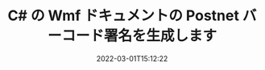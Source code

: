 ---
############################# Static ############################
layout: "auto-gen-signature"
date: 2022-03-01T15:12:22
draft: false
operation: Sign
signaturetype: Barcode
codetype: Postnet
fileformat: Wmf
productName: .NET
lang: ja
productCode: net
otherformats: pdf doc docx docm dot dotm dotx odt ott rtf xls xlsx xlsm xlsb csv ods ots xltx xltm ppt pptx pps ppsx odp otp potx potm pptm ppsm png jpg bmp gif tiff svg webp wmf
breadcrumb: Put  Barcode signature on Wmf for C#

############################# Head ############################
head_title: "C# で Postnet バーコードを使用して Wmf 文書に eSign"
head_description: "Postnet バーコード署名を作成し、数行のコードを使用して .NET で Wmf ドキュメントに配置します。 GroupDocs Document Signature API を使用して、さまざまなファイル形式に署名します。"

############################# Header ############################
title: "C# の Wmf ドキュメントの Postnet バーコード署名を生成します"
description: "Wmf ビジネス文書に Postnet バーコードで電子署名します。署名オプションを設定するための数行のコードで、バーコード署名をすばやく簡単に生成します。"
bg_image: "https://cms.admin.containerize.com/templates/aspose/App_Themes/V3/images/bg/header1.png"
bg_overlay: false
button:
    enable: true

############################# SubMenu ############################
submenu:
    enable: true

    left:
        img_alt: "GroupDocs.Signature for .NET"
        image: "https://cms.admin.containerize.com/templates/groupdocs/images/product-logos/90x90-noborder/groupdocs-signature-net.png"
        product: "GroupDocs.Signature"
        platform: ".NET"



############################# About ############################
about:
    enable: true
    title: "GroupDocs.Signature for .NET API について"
    content: |
        [GroupDocs.Signature for .NET](https://products.groupdocs.com/signature/net/) は、UPCA、UPCE、EAN13、EAN14、Code39、Code39Extended、Code128、Codabar、Postnet、ISBN、ITF14 などの多くのバーコード タイプを使用したデジタル ドキュメントの電子署名用の一般的な API です。および他の多く。お客様は、必要なテキストだけを提供するバーコードを簡単に作成し、PDF、MS Word ドキュメント、MS Excel ワークブック、MS PowerPoint プレゼンテーション、Adobe Photoshop ファイル、およびさまざまな画像形式に配置できます。ドキュメントに配置されたバーコードは、更新、検索、検証、削除、またはプレビューできます。さらに、バーコードのカスタマイズがサポートされています。
    

############################# Steps ############################
steps:
    enable: true
    title_left: "C# で Barcode を使用して Wmf に署名する手順"
    content_left: |
        [GroupDocs.Signature for .NET](https://products.groupdocs.com/signature/net/) は、Wmf ドキュメントに Barcode 署名ですばやく簡単に署名する機能を提供します。
        
        * パスまたはメモリ ストリームとして署名することになっている Wmf ファイルを提供する署名クラスのインスタンスを作成します
        * SignOptions クラスをインスタンス化し、要求されたすべてのデータを設定します。
        * 出力 Wmf ファイルまたはメモリ ストリームを渡す Signature.Sign() メソッドを呼び出します。

    title_right: "System Requirements"
    content_right: |
        GroupDocs.Signature for .NET を使用したドキュメント署名は、いくつかの簡単な手順で実行できます。当社の API は、すべての主要なプラットフォームとオペレーティング システムでサポートされています。以下のコードを実行する前に、システムに次の前提条件がインストールされていることを確認してください。

        * オペレーティング システム: Microsoft Windows、Linux、MacOS
        * 開発環境: Microsoft Visual Studio, Xamarin, MonoDevelop
        * Frameworks: .NET Framework, .NET Standard, .NET Core, Mono
        * [Nuget](https://www.nuget.org/packages/groupdocs.signature) から最新の GroupDocs.Signature for .NET を取得します
         
    code: |
        ```csharp    
        
        // Set up input Wmf file
        string filePath = "input.wmf";
        // Set up output file
        string outputFilePath = "output.wmf";

        // Instantiate Signature for input file
        using (var signature = new GroupDocs.Signature.Signature(filePath))
        {
                // create barcode option with predefined barcode text
                var options = new BarcodeSignOptions("BC12345678")
                {
                    // setup Barcode encoding type
                    EncodeType = BarcodeTypes.Postnet,

                    // set signature position
                    Left = 50,
                    Top = 50,
                    Width = 200,
                    Height = 50                                        
                };
                
                // sign Wmf document
                SignResult result = signature.Sign(outputFilePath, options);
        }

        ```

############################# Demos ############################
demos:
    enable: true
    title: "Barcode ライブ デモで Wmf ドキュメントに署名"
    content: |
       [GroupDocs.Signature App](https://products.groupdocs.app/signature/family) Web サイトにアクセスして、さまざまな署名で Wmf ファイルに今すぐ署名してください。無料のオンラインデモがあなたを待っています。

        
############################# About Formats ############################
about_formats:
    enable: true
    format:
        # format loop
        - icon: "fas fa-barcode"
          title: "About Postnet Barcode"
          content: |
            POSTNET (Postal Numeric Encoding Technique) は、米国郵政公社が郵便の発送を支援するために使用するバーコード記号です。
          characterset: |
             数字 (0 から 9)。
          textcapacity: |
             11文字まで。
          image: |
             iVBORw0KGgoAAAANSUhEUgAAACcAAAAjCAYAAAAXMhMjAAAAAXNSR0IArs4c6QAAAARnQU1BAACxjwv8YQUAAAAJcEhZcwAADsMAAA7DAcdvqGQAAACeSURBVFhH7c7BCkMxEELR/P9Pp1LoRrCXpi4Cbw5kIRKZtS82x52a407Ncae+HrfWer8Pyr+i/3NcQv/nuIT+z3EJ/X/Ocf9mlxuhsXZ2uREaa2eXG6Gxdna5ERprZ5cbobF2drkRGmtnlxuhsXZ2uREaa2eXG6Gxdna5ERprZ5cbobF2drkRGmtnlxuhsXZ2ubnAHHdqjjt18XF7vwDevzbHqsQWPwAAAABJRU5ErkJggg==

          link: ""

############################# More Formats ############################
more_formats:
    enable: true
    title: "C# でサポートされているその他の Barcode 署名"
    content: |
        "Wmf に他の署名タイプで署名することもできます。以下のリストをご覧ください。"
    format: 
           
       
back_to_top:
    enable: true
---